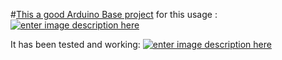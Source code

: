 #[This a good Arduino Base project][1] for this usage :
[![enter image description here][2]][2]

It has been tested and working:
[![enter image description here][3]][3]


  [1]: https://www.hackster.io/philippedc/arduino-dc-12-24v-to-ac-230v-380v-3-phases-inverter-afe5e1
  [2]: https://i.stack.imgur.com/RabiN.jpg
  [3]: https://i.stack.imgur.com/O5bGr.png
